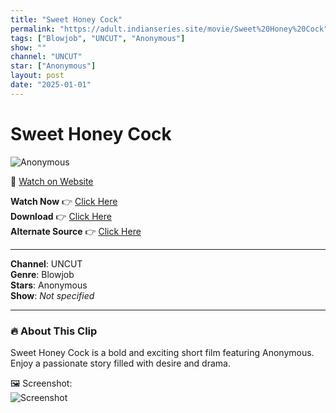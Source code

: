 ```yaml
---
title: "Sweet Honey Cock"
permalink: "https://adult.indianseries.site/movie/Sweet%20Honey%20Cock"
tags: ["Blowjob", "UNCUT", "Anonymous"]
show: ""
channel: "UNCUT"
star: ["Anonymous"]
layout: post
date: "2025-01-01"
---
```


# Sweet Honey Cock

![Anonymous](https://shorts.desisins.com/wp-content/uploads/2023/05/Sweet-Honey-Cock-Unrated-shorts.desisins.com_.jpg)

🔗 [Watch on Website](https://adult.indianseries.site/movie/Sweet%20Honey%20Cock)

**Watch Now** 👉 [Click Here](https://adult.indianseries.site/movie/Sweet%20Honey%20Cock)  
**Download** 👉 [Click Here](https://adult.indianseries.site/movie/Sweet%20Honey%20Cock)  
**Alternate Source** 👉 [Click Here](https://adult.indianseries.site/movie/Sweet%20Honey%20Cock)

---

**Channel**: UNCUT  
**Genre**: Blowjob  
**Stars**: Anonymous  
**Show**: *Not specified*

---

### 🔥 About This Clip

Sweet Honey Cock is a bold and exciting short film featuring Anonymous. Enjoy a passionate story filled with desire and drama.
 
🖼️ Screenshot:  
![Screenshot](https://shorts.desisins.com/wp-content/uploads/2023/05/Sweet-Honey-Cock-Unrated-shorts.desisins.com_.jpg)

